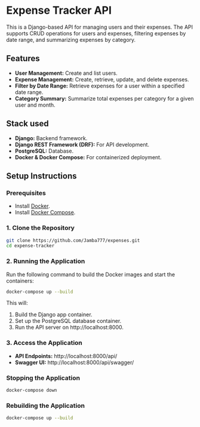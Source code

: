 # Expense Tracker API

This is a Django-based API for managing users and their expenses. The API supports CRUD operations for users and expenses, filtering expenses by date range, and summarizing expenses by category.

## Features
- **User Management:** Create and list users.
- **Expense Management:** Create, retrieve, update, and delete expenses.
- **Filter by Date Range:** Retrieve expenses for a user within a specified date range.
- **Category Summary:** Summarize total expenses per category for a given user and month.

## Stack used
- **Django:** Backend framework.
- **Django REST Framework (DRF):** For API development.
- **PostgreSQL:** Database.
- **Docker & Docker Compose:** For containerized deployment.

## Setup Instructions

### Prerequisites
- Install [Docker](https://www.docker.com/ "Docker").
- Install [Docker Compose](https://docs.docker.com/compose/install/ "Docker Compose").

### 1. Clone the Repository
```bash
git clone https://github.com/Jamba777/expenses.git
cd expense-tracker
```

### 2. Running the Application
Run the following command to build the Docker images and start the containers:
```bash
docker-compose up --build
```
This will:

1. Build the Django app container.
2. Set up the PostgreSQL database container.
3. Run the API server on http://localhost:8000.

### 3. Access the Application
- **API Endpoints:** http://localhost:8000/api/
- **Swagger UI:** http://localhost:8000/api/swagger/

### Stopping the Application
```bash
docker-compose down
```

### Rebuilding the Application
```bash
docker-compose up --build
```
